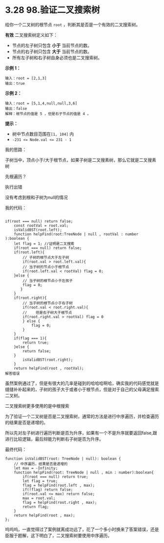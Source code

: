 ﻿

# 3.28 98.验证二叉搜索树

给你一个二叉树的根节点 `root` ，判断其是否是一个有效的二叉搜索树。

**有效** 二叉搜索树定义如下：

- 节点的左子树只包含 **小于** 当前节点的数。
- 节点的右子树只包含 **大于** 当前节点的数。
- 所有左子树和右子树自身必须也是二叉搜索树。

 

**示例 1：**

```
输入：root = [2,1,3]
输出：true
```

**示例 2：**

```
输入：root = [5,1,4,null,null,3,6]
输出：false
解释：根节点的值是 5 ，但是右子节点的值是 4 。
```

 

**提示：**

- 树中节点数目范围在`[1, 104]` 内
- `-231 <= Node.val <= 231 - 1`

我的思路：

子树当中，顶点小于/大于根节点，如果子树是二叉搜素树，那么它就是二叉搜素树

先根遍历？

执行出错

没有考虑到根和子树为null的情况

我的代码：

```

if(root === null) return false;
    const rootVal = root.val;
    isValidBST(root.left);
    function helpFind(root:TreeNode | null , rootVal : number ):boolean {
    let flag = 1; //证明是二叉搜索
    if(root === null) return false;
    if(root.left){
        // 子树的根节点大于左子树
        if(root.val > root.left.val){
        // 当子树的节点小于根节点
        if(root.left.val < rootVal) flag = 0;
    }else {
        // 当子树的根节点小于左孩子
        flag = 0;
       }
    }
    if(root.right){
        // 当子树的根节点小于右子树
        if(root.val < root.right.val){
        //    但是右子树大于根节点
        if(root.right.val > rootVal) flag = 0
        } else {
            flag = 0;
        }
    }
    if(flag === 1){
        return true;
    }else {
        return false;
    }
        isValidBST(root.right);
    }
    return helpFind(root , rootVal);
解答错误
```

虽然案例通过了，但是有很大的几率是碰到的哈哈哈啊哈，确实我的代码感觉就是缝缝补补起来的，子树的孩子大于或者小于根节点，但是对于自己的父母满足搜索二叉树。

二叉搜索树更多使用的是中根搜索

为了验证一个二叉树是否是二叉搜索树，通常的方法是进行中序遍历，并检查遍历的结果是否是递增的。

所以先对左子树进行遍历判断是否为升序，如果有一个不是升序就要返回false,跟进行比较逻辑，最后辩能力判断右子树是否为升序。

最终代码：

```
function isValidBST(root: TreeNode | null): boolean {
    // 中序遍历，结果是否是递增的
    let max = -Infinity;
    function helpFind(root: TreeNode | null , min : number):boolean{
        if(root === null) return true;
        let flag = true;
        flag = helpFind(root.left , max);
        if(!flag) return false;
        if(root.val <= max) return false;
        max = root.val;
        flag = helpFind(root.right , max);
        return flag;
    }
    return helpFind(root , max);
};
```

呜呜呜，一直觉得过了案例就离成功远了，花了一个多小时换来了答案错误，还是臣服于题解，这下明白了，二叉搜索树要使用中序遍历。

